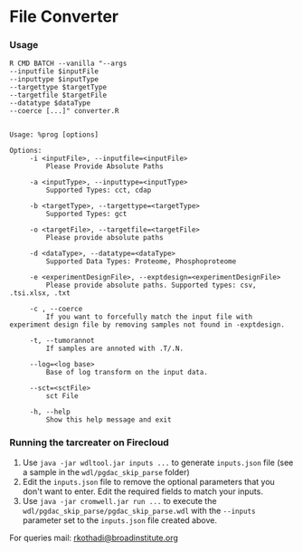 # File Converter

### Usage

```
R CMD BATCH --vanilla "--args
--inputfile $inputFile
--inputtype $inputType
--targettype $targetType
--targetfile $targetFile
--datatype $dataType
--coerce [...]" converter.R


Usage: %prog [options]

Options:
     -i <inputFile>, --inputfile=<inputFile>
         Please Provide Absolute Paths

     -a <inputType>, --inputtype=<inputType>
         Supported Types: cct, cdap

     -b <targetType>, --targettype=<targetType>
         Supported Types: gct

     -o <targetFile>, --targetfile=<targetFile>
         Please provide absolute paths

     -d <dataType>, --datatype=<dataType>
         Supported Data Types: Proteome, Phosphoproteome

     -e <experimentDesignFile>, --exptdesign=<experimentDesignFile>
         Please provide absolute paths. Supported types: csv, .tsi.xlsx, .txt

     -c , --coerce
         If you want to forcefully match the input file with experiment design file by removing samples not found in -exptdesign.

     -t, --tumorannot
         If samples are annoted with .T/.N.

     --log=<log base>
         Base of log transform on the input data.

     --sct=<sctFile>
         sct File

     -h, --help
         Show this help message and exit
```

### Running the tarcreater on Firecloud

1. Use `java -jar wdltool.jar inputs ...` to generate `inputs.json` file (see a sample in the `wdl/pgdac_skip_parse` folder)
2. Edit the `inputs.json` file to remove the optional parameters that you don't want to enter. Edit the required fields to match your inputs.
3. Use `java -jar cromwell.jar run ...` to execute the `wdl/pgdac_skip_parse/pgdac_skip_parse.wdl` with the `--inputs` parameter set to the `inputs.json` file created above.

For queries mail:
rkothadi@broadinstitute.org
